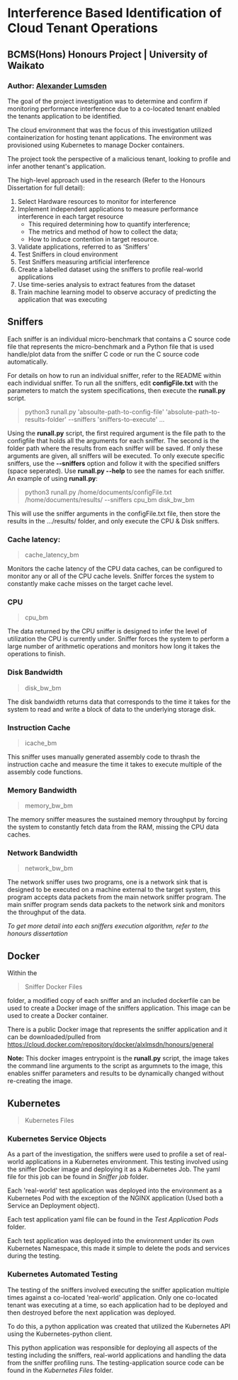 
# Interference Based Identification of Cloud Tenant Operations

## BCMS(Hons) Honours Project | University of Waikato
### Author: [Alexander Lumsden](https://www.linkedin.com/in/alexander-lumsden-nz/) 

The goal of the project investigation was to determine and confirm if monitoring performance interference due to a co-located tenant enabled the tenants application to be identified. 

The cloud environment that was the focus of this investigation utilized containerization for hosting tenant applications. The environment was provisioned using Kubernetes to manage Docker containers.       

The project took the perspective of a malicious tenant, looking to profile and infer another tenant's application. 

The high-level approach used in the research (Refer to the Honours Dissertation for full detail):
1. Select Hardware resources to monitor for interference
2. Implement independent applications to measure performance interference in each target resource
	* This required determining how to quantify interference;
	*  The metrics and method of how to collect the data;
	* How to induce contention in target resource. 
3. Validate applications, referred to as 'Sniffers'
4. Test Sniffers in cloud environment
5. Test Sniffers measuring artificial interference
6. Create a labelled dataset using the sniffers to profile real-world applications 
7. Use time-series analysis to extract features from the dataset
8. Train machine learning model to observe accuracy of predicting the application that was executing 

## Sniffers
Each sniffer is an individual micro-benchmark that contains a C source code file that represents the micro-benchmark and a Python file that is used handle/plot data from the sniffer C code or run the C source code automatically. 

For details on how to run an individual sniffer, refer to the README within each individual sniffer. 
To run all the sniffers, edit **configFile.txt** with the parameters to match the system specifications, then execute the **runall.py** script.
> python3 runall.py 'absoulte-path-to-config-file' 'absolute-path-to-results-folder' --sniffers 'sniffers-to-execute' ...

Using the **runall.py** script, the first required argument is the file path to the configfile that holds all the arguments for each sniffer. The second is the folder path where the results from each sniffer will be saved. If only these arguments are given, all sniffers will be executed. To only execute specific sniffers, use the **--sniffers** option and follow it with the specified sniffers (space seperated). Use **runall.py --help** to see the names for each sniffer.
An example of using **runall.py**:
> python3 runall.py /home/documents/configFile.txt /home/documents/results/ --sniffers cpu_bm disk_bw_bm

This will use the sniffer arguments in the configFile.txt file, then store the results in the .../results/ folder, and only execute the CPU & Disk sniffers.   
  
### Cache latency:
> cache_latency_bm 

Monitors the cache latency of the CPU data caches, can be configured to monitor any or all of the CPU cache levels. Sniffer forces the system to constantly make cache misses on the target cache level. 

### CPU
> cpu_bm

The data returned by the CPU sniffer is designed to infer the level of utilization the CPU is currently under. Sniffer forces the system to perform a large number of arithmetic operations and monitors how long it takes the operations to finish. 
 
### Disk Bandwidth
>disk_bw_bm

The disk bandwidth returns data that corresponds to the time it takes for the system to read and write a block of data to the underlying storage disk.
 
### Instruction Cache 
> icache_bm

This sniffer uses manually generated assembly code to thrash the instruction cache and measure the time it takes to execute multiple of the assembly code functions. 

### Memory Bandwidth
> memory_bw_bm

The memory sniffer measures the sustained memory throughput by forcing the system to constantly fetch data from the RAM, missing the CPU data caches.
 
### Network Bandwidth
> network_bw_bm

The network sniffer uses two programs, one is a network sink that is designed to be executed on a machine external to the target system, this program accepts data packets from the main network sniffer program. 
The main sniffer program sends data packets to the network sink and monitors the throughput of the data.

*To get more detail into each sniffers execution algorithm, refer to the honours dissertation*

## Docker
Within the 
> Sniffer Docker Files

folder, a modified copy of each sniffer and an included dockerfile can be used to create a Docker image of the sniffers application. This image can be used to create a Docker container.

There is a public Docker image that represents the sniffer application and it can be downloaded/pulled from https://cloud.docker.com/repository/docker/alxlmsdn/honours/general

**Note:** This docker images entrypoint is the **runall.py** script, the image takes the command line arguments to the script as argumnets to the image, this enables sniffer parameters and results to be dynamically changed without re-creating the image.

## Kubernetes
>Kubernetes Files
### Kubernetes Service Objects
As a part of the investigation, the sniffers were used to profile a set of real-world applications in a Kubernetes environment. 
This testing involved using the sniffer Docker image and deploying it as a Kubernetes Job. The yaml file for this job can be found in *Sniffer job* folder.

Each 'real-world' test application was deployed into the environment as a Kubernetes Pod with the exception of the NGINX application (Used both a Service an Deployment object). 

Each test application yaml file can be found in the *Test Application Pods* folder. 

Each test application was deployed into the environment under its own Kubernetes Namespace, this made it simple to delete the pods and services during the testing. 

### Kubernetes Automated Testing
The testing of the sniffers involved executing the sniffer application multiple times against a co-located 'real-world' application. Only one co-located tenant was executing at a time, so each application had to be deployed and then destroyed before the next application was deployed.  

To do this, a python application was created that utilized the Kubernetes API using the Kubernetes-python client. 

This python application was responsible for deploying all aspects of the testing including the sniffers, real-world applications and handling the data from the sniffer profiling runs. The testing-application source code can be found in the *Kubernetes Files* folder.  

 


